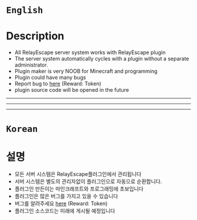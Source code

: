 # `English`
# Description
- All RelayEscape server system works with RelayEscape plugin
- The server system automatically cycles with a plugin without a separate administrator.
- Plugin maker is very NOOB for Minecraft and programming
- Plugin could have many bugs
- Report bug to [here](https://github.com/worldbiomusic/RelayEscape/issues) (Reward: Token)
- plugin source code will be opened in the future
---------------------------------------------------------------------------------------------------------------------
---------------------------------------------------------------------------------------------------------------------
---------------------------------------------------------------------------------------------------------------------
# `Korean`
# 설명
- 모든 서버 시스템은 RelayEscape플러그인에서 관리됩니다
- 서버 시스템은 별도의 관리자없이 플러그인으로 자동으로 순환합니다.
- 플러그인 만든이는 마인크래프트와 프로그래밍에 초보입니다
- 플러그인은 많은 버그를 가지고 있을 수 있습니다
- 버그를 알려주세요 [here](https://github.com/worldbiomusic/RelayEscape/issues) (Reward: Token)
- 플러그인 소스코드는 미래에 게시될 예정입니다